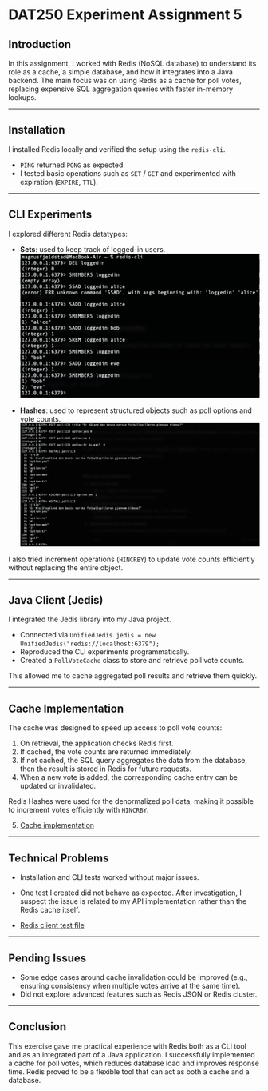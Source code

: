 # DAT250 Experiment Assignment 5

## Introduction

In this assignment, I worked with Redis (NoSQL database) to understand its role as a cache, a simple database, and how
it integrates into a Java backend. The main focus was on using Redis as a cache for poll votes, replacing expensive SQL
aggregation queries with faster in-memory lookups.

---

## Installation

I installed Redis locally and verified the setup using the `redis-cli`.

- `PING` returned `PONG` as expected.
- I tested basic operations such as `SET` / `GET` and experimented with expiration (`EXPIRE`, `TTL`).

---

## CLI Experiments

I explored different Redis datatypes:

- **Sets**: used to keep track of logged-in users.  
  ![Logged-in users set](src/main/resources/images/redis1.png)

- **Hashes**: used to represent structured objects such as poll options and vote counts.  
  ![Poll hash with vote counts](src/main/resources/images/redis2.png)

I also tried increment operations (`HINCRBY`) to update vote counts efficiently without replacing the entire object.

---

## Java Client (Jedis)

I integrated the Jedis library into my Java project.

- Connected via `UnifiedJedis jedis = new UnifiedJedis("redis://localhost:6379");`
- Reproduced the CLI experiments programmatically.
- Created a `PollVoteCache` class to store and retrieve poll vote counts.

This allowed me to cache aggregated poll results and retrieve them quickly.

---

## Cache Implementation

The cache was designed to speed up access to poll vote counts:

1. On retrieval, the application checks Redis first.
2. If cached, the vote counts are returned immediately.
3. If not cached, the SQL query aggregates the data from the database, then the result is stored in Redis for future
   requests.
4. When a new vote is added, the corresponding cache entry can be updated or invalidated.

Redis Hashes were used for the denormalized poll data, making it possible to increment votes efficiently with `HINCRBY`.

5. [Cache implementation](https://github.com/Magnus-Fjeldstad/poll-app/blob/main/pollapp/src/main/java/com/poll/pollapp/cache/PollVoteCache.java)

---

## Technical Problems

- Installation and CLI tests worked without major issues.
- One test I created did not behave as expected. After investigation, I suspect the issue is related to my API
  implementation rather than the Redis cache itself.

- [Redis client test file](https://github.com/Magnus-Fjeldstad/poll-app/blob/main/pollapp/src/test/http/redis-client-test.http)

---

## Pending Issues

- Some edge cases around cache invalidation could be improved (e.g., ensuring consistency when multiple votes arrive at
  the same time).
- Did not explore advanced features such as Redis JSON or Redis cluster.

---

## Conclusion

This exercise gave me practical experience with Redis both as a CLI tool and as an integrated part of a Java
application. I successfully implemented a cache for poll votes, which reduces database load and improves response time.
Redis proved to be a flexible tool that can act as both a cache and a database.

